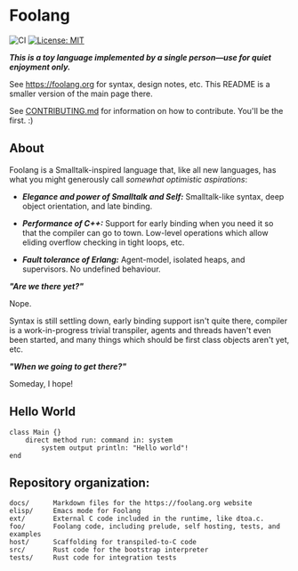 # Foolang

![CI](https://github.com/nikodemus/foolang/workflows/CI/badge.svg) [![License: MIT](https://img.shields.io/badge/License-MIT-yellow.svg)](https://opensource.org/licenses/MIT)

**_This is a toy language implemented by a single person&mdash;use for quiet enjoyment only._**

See https://foolang.org for syntax, design notes, etc. This README is a
smaller version of the main page there.

See [CONTRIBUTING.md](CONTRIBUTING.md) for information on how to contribute.
You'll be the first. :)

## About

Foolang is a Smalltalk-inspired language that, like all new languages, has what
you might generously call _somewhat optimistic aspirations_:

- **_Elegance and power of Smalltalk and Self:_** Smalltalk-like syntax, deep
  object orientation, and late binding.

- **_Performance of C++:_** Support for early binding when you need it so that the
  compiler can go to town. Low-level operations which allow eliding overflow
  checking in tight loops, etc.

- **_Fault tolerance of Erlang:_** Agent-model, isolated heaps, and supervisors.
  No undefined behaviour.

**_"Are we there yet?"_**

Nope.

Syntax is still settling down, early binding support isn't quite there, compiler
is a work-in-progress trivial transpiler, agents and threads haven't even been
started, and many things which should be first class objects aren't yet, etc.

**_"When we going to get there?"_**

Someday, I hope!

## Hello World

``` foolang
class Main {}
    direct method run: command in: system
        system output println: "Hello world"!
end
```

## Repository organization:

```
docs/      Markdown files for the https://foolang.org website
elisp/     Emacs mode for Foolang
ext/       External C code included in the runtime, like dtoa.c.
foo/       Foolang code, including prelude, self hosting, tests, and examples
host/      Scaffolding for transpiled-to-C code
src/       Rust code for the bootstrap interpreter
tests/     Rust code for integration tests
```
